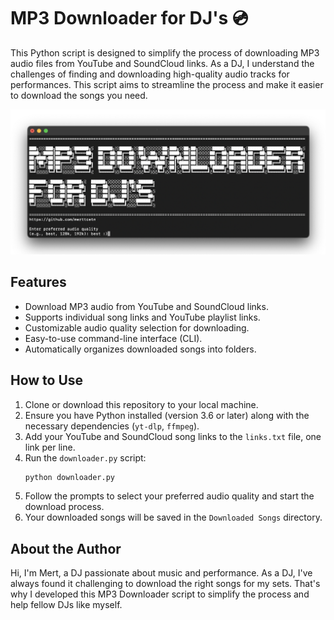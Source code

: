 # MP3 Downloader for DJ's 💿

This Python script is designed to simplify the process of downloading MP3 audio files from YouTube and SoundCloud links. As a DJ, I understand the challenges of finding and downloading high-quality audio tracks for performances. This script aims to streamline the process and make it easier to download the songs you need.

![Command Line Screenshot](screenshots/screenshot.png)

## Features

-   Download MP3 audio from YouTube and SoundCloud links.
-   Supports individual song links and YouTube playlist links.
-   Customizable audio quality selection for downloading.
-   Easy-to-use command-line interface (CLI).
-   Automatically organizes downloaded songs into folders.

## How to Use

1. Clone or download this repository to your local machine.
2. Ensure you have Python installed (version 3.6 or later) along with the necessary dependencies (`yt-dlp`, `ffmpeg`).
3. Add your YouTube and SoundCloud song links to the `links.txt` file, one link per line.
4. Run the `downloader.py` script:
    ```bash
    python downloader.py
    ```
5. Follow the prompts to select your preferred audio quality and start the download process.
6. Your downloaded songs will be saved in the `Downloaded Songs` directory.

## About the Author

Hi, I'm Mert, a DJ passionate about music and performance. As a DJ, I've always found it challenging to download the right songs for my sets. That's why I developed this MP3 Downloader script to simplify the process and help fellow DJs like myself.
